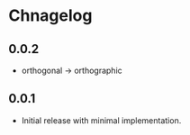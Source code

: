 # Chnagelog

## 0.0.2

* orthogonal -> orthographic

## 0.0.1

* Initial release with minimal implementation.